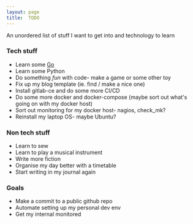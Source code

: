 ```yaml
---
layout: page
title:  TODO
---
```


An unordered list of stuff I want to get into and technology to learn

### Tech stuff
- Learn some [Go](https://tour.golang.org/welcome/1)
- Learn some Python
- Do something _fun_ with code- make a game or some other toy
- Fix up my blog template (ie. find / make a nice one)
- Install gitlab-ce and do some more CI/CD
- Do some more docker and docker-compose (maybe sort out what's going on with my docker host)
- Sort out monitoring for my docker host- nagios, check_mk?
- Reinstall my laptop OS- maybe Ubuntu?

### Non tech stuff
- Learn to sew
- Learn to play a musical instrument
- Write more fiction
- Organise my day better with a timetable
- Start writing in my journal again

### Goals
- Make a commit to a public github repo
- Automate setting up my personal dev env
- Get my internal monitored